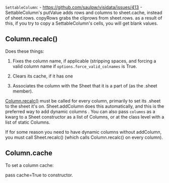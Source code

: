 `SettableColumn`:
    - https://github.com/saulpw/visidata/issues/413
    - SettableColumn's putValue adds rows and columns to sheet.cache, instead of sheet.rows. copyRows grabs the cliprows from sheet.rows. as a result of this, if you try to copy a SettableColumn's cells, you will get blank values.

## Column.recalc()

Does these things:

1. Fixes the column name, if applicable (stripping spaces, and forcing a valid column name if `options.force_valid_colnames` is True.

2. Clears its cache, if it has one

3. Associates the column with the Sheet that it is a part of (as the .sheet member).

[Column.recalc()]() must be called for every column, primarily to set its .sheet to the sheet it's on.
Sheet.addColumn does this automatically, and this is the preferred way to add dynamic columns .
You can also pass `columns` as a kwarg to a Sheet constructor as a list of Columns, or at the class level with a list of static Columns.

If for some reason you need to have dynamic columns without addColumn, you must call Sheet.recalc() (which calls Column.recalc() on every column).


## Column.cache

To set a column cache:

pass cache=True to constructor.
